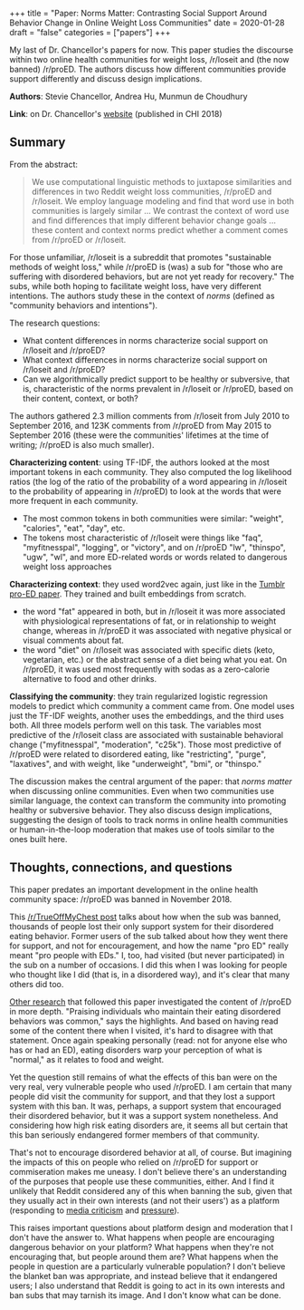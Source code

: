 +++
title = "Paper: Norms Matter: Contrasting Social Support Around Behavior Change in Online Weight Loss Communities"
date = 2020-01-28
draft = "false"
categories = ["papers"]
+++

My last of Dr. Chancellor's papers for now. This paper studies the discourse within two online health communities for weight loss, /r/loseit and (the now banned) /r/proED. The authors discuss how different communities provide support differently and discuss design implications.

<!--more-->

**Authors**: Stevie Chancellor, Andrea Hu, Munmun de Choudhury

**Link**: on Dr. Chancellor's [website](http://steviechancellor.com/wp-content/uploads/2019/03/norms-matter-chi2018.pdf) (published in CHI 2018)

## Summary
From the abstract:

> We use computational linguistic methods to juxtapose similarities and differences in two Reddit weight loss communities, /r/proED and /r/loseit. We employ language modeling and find that word use in both communities is largely similar ... We contrast the context of word use and find differences that imply different behavior change goals ... these content and context norms predict whether a comment comes from /r/proED or /r/loseit.

For those unfamiliar, /r/loseit is a subreddit that promotes "sustainable methods of weight loss," while /r/proED is (was) a sub for "those who are suffering with disordered behaviors, but are not yet ready for recovery." The subs, while both hoping to facilitate weight loss, have very different intentions. The authors study these in the context of *norms* (defined as "community behaviors and intentions").

The research questions:

 * What content differences in norms characterize social support on /r/loseit and /r/proED?
 * What context differences in norms characterize social support on /r/loseit and /r/proED?
 * Can we algorithmically predict support to be healthy or subversive, that is, characteristic of the norms prevalent in /r/loseit or /r/proED, based on their content, context, or both?

The authors gathered 2.3 million comments from /r/loseit from July 2010 to September 2016, and 123K comments from /r/proED from May 2015 to September 2016 (these were the communities' lifetimes at the time of writing; /r/proED is also much smaller).

**Characterizing content**: using TF-IDF, the authors looked at the most important tokens in each community. They also computed the log likelihood ratios (the log of the ratio of the probability of a word appearing in /r/loseit to the probability of appearing in /r/proED) to look at the words that were more frequent in each community.

 * The most common tokens in both communities were similar: "weight", "calories", "eat", "day", etc.
 * The tokens most characteristic of /r/loseit were things like "faq", "myfitnesspal", "logging", or "victory", and on /r/proED "lw", "thinspo", "ugw", "wl", and more ED-related words or words related to dangerous weight loss approaches

**Characterizing context**: they used word2vec again, just like in the [Tumblr pro-ED paper](https://tusharc.dev/papers/classification_pro_ed_chancellor.html). They trained and built embeddings from scratch.

 * the word "fat" appeared in both, but in /r/loseit it was more associated with physiological representations of fat, or in relationship to weight change, whereas in /r/proED it was associated with negative physical or visual comments about fat.
 * the word "diet" on /r/loseit was associated with specific diets (keto, vegetarian, etc.) or the abstract sense of a diet being what you eat. On /r/proED, it was used most frequently with sodas as a zero-calorie alternative to food and other drinks.

**Classifying the community**: they train regularized logistic regression models to predict which community a comment came from. One model uses just the TF-IDF weights, another uses the embeddings, and the third uses both. All three models perform well on this task. The variables most predictive of the /r/loseit class are associated with sustainable behavioral change ("myfitnesspal", "moderation", "c25k"). Those most predictive of /r/proED were related to disordered eating, like "restricting", "purge", "laxatives", and with weight, like "underweight", "bmi", or "thinspo."

The discussion makes the central argument of the paper: that *norms matter* when discussing online communities. Even when two communities use similar language, the context can transform the community into promoting healthy or subversive behavior. They also discuss design implications, suggesting the design of tools to track norms in online health communities or human-in-the-loop moderation that makes use of tools similar to the ones built here.


## Thoughts, connections, and questions
This paper predates an important development in the online health community space: /r/proED was banned in November 2018.

This [/r/TrueOffMyChest post](https://old.reddit.com/r/TrueOffMyChest/comments/9xa1dt/reddit_ban_endangered_thousands_of_lives_re_rproed/) talks about how when the sub was banned, thousands of people lost their only support system for their disordered eating behavior. Former users of the sub talked about how they went there for support, and not for encouragement, and how the name "pro ED" really meant "pro people with EDs." I, too, had visited (but never participated) in the sub on a number of occasions. I did this when I was looking for people who thought like I did (that is, in a disordered way), and it's clear that many others did too.

[Other research](https://www.sciencedirect.com/science/article/abs/pii/S1740144517302528) that followed this paper investigated the content of /r/proED in more depth. "Praising individuals who maintain their eating disordered behaviors was common," says the highlights. And based on having read some of the content there when I visited, it's hard to disagree with that statement. Once again speaking personally (read: not for anyone else who has or had an ED), eating disorders warp your perception of what is "normal," as it relates to food and weight.

Yet the question still remains of what the effects of this ban were on the very real, very vulnerable people who used /r/proED. I am certain that many people did visit the community for support, and that they lost a support system with this ban. It was, perhaps, a support system that encouraged their disordered behavior, but it was a support system nonetheless. And considering how high risk eating disorders are, it seems all but certain that this ban seriously endangered former members of that community.

That's not to encourage disordered behavior at all, of course. But imagining the impacts of this on people who relied on /r/proED for support or commiseration makes me uneasy. I don't believe there's an understanding of the purposes that people use these communities, either. And I find it unlikely that Reddit considered any of this when banning the sub, given that they usually act in their own interests (and not their users') as a platform (responding to [media criticism](https://www.newyorker.com/magazine/2018/03/19/reddit-and-the-struggle-to-detoxify-the-internet) and [pressure](https://www.dailydot.com/society/reddit-r-jailbait-teen-pics-problem/)).

This raises important questions about platform design and moderation that I don't have the answer to. What happens when people are encouraging dangerous behavior on your platform? What happens when they're not encouraging that, but people around them are? What happens when the people in question are a particularly vulnerable population? I don't believe the blanket ban was appropriate, and instead believe that it endangered users; I also understand that Reddit is going to act in its own interests and ban subs that may tarnish its image. And I don't know what can be done.

